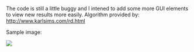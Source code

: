 The code is still a little buggy and I intened to add some more GUI elements to view new results more easily. 
Algorithm provided by: http://www.karlsims.com/rd.html

Sample image:

![](Reaction-Diffusion-Simulation/rdsimex.PNG)
